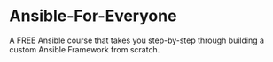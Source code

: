 # Ansible-For-Everyone
A FREE Ansible course that takes you step-by-step through building a custom Ansible Framework from scratch.
